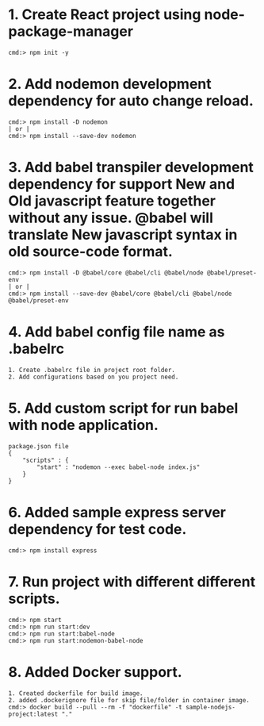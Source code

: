 # 1. Create React project using node-package-manager
    cmd:> npm init -y

# 2. Add nodemon development dependency for auto change reload.
    cmd:> npm install -D nodemon
    | or |
    cmd:> npm install --save-dev nodemon

# 3. Add babel transpiler development dependency for support New and Old javascript feature together without any issue. @babel will translate New javascript syntax in old source-code format.
    cmd:> npm install -D @babel/core @babel/cli @babel/node @babel/preset-env
    | or |
    cmd:> npm install --save-dev @babel/core @babel/cli @babel/node @babel/preset-env

# 4. Add babel config file name as .babelrc
    1. Create .babelrc file in project root folder.
    2. Add configurations based on you project need.

# 5. Add custom script for run babel with node application.
    package.json file
    {
        "scripts" : {
            "start" : "nodemon --exec babel-node index.js"
        }
    }

# 6. Added sample express server dependency for test code.
    cmd:> npm install express

# 7. Run project with different different scripts.
    cmd:> npm start
    cmd:> npm run start:dev
    cmd:> npm run start:babel-node
    cmd:> npm run start:nodemon-babel-node

# 8. Added Docker support.
    1. Created dockerfile for build image.
    2. added .dockerignore file for skip file/folder in container image.
    cmd:> docker build --pull --rm -f "dockerfile" -t sample-nodejs-project:latest "." 